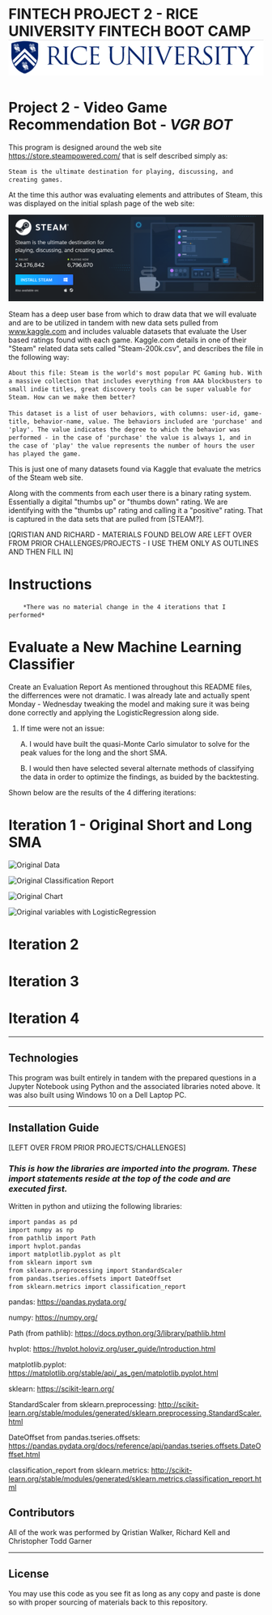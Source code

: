 # FINTECH PROJECT 2 - RICE UNIVERSITY FINTECH BOOT CAMP ![RICE](./Todd's%20project%20folder/images/Rice_logo_name.png)

# Project 2 - Video Game Recommendation Bot - *VGR BOT*

This program is designed around the web site https://store.steampowered.com/ that is self described simply as:

    Steam is the ultimate destination for playing, discussing, and creating games.


At the time this author was evaluating elements and attributes of Steam, this was displayed on the initial splash page of the web site:

![Steam](./Todd's%20project%20folder/images/Steam_splash_page.png)

Steam has a deep user base from which to draw data that we will evaluate and are to be utilized in tandem with new data sets pulled from www.kaggle.com and includes valuable datasets that evaluate the User based ratings found with each game.  Kaggle.com details in one of their "Steam" related data sets called "Steam-200k.csv", and describes the file in the following way:

    About this file: Steam is the world's most popular PC Gaming hub. With a massive collection that includes everything from AAA blockbusters to small indie titles, great discovery tools can be super valuable for Steam. How can we make them better?

    This dataset is a list of user behaviors, with columns: user-id, game-title, behavior-name, value. The behaviors included are 'purchase' and 'play'. The value indicates the degree to which the behavior was performed - in the case of 'purchase' the value is always 1, and in the case of 'play' the value represents the number of hours the user has played the game.

This is just one of many datasets found via Kaggle that evaluate the metrics of the Steam web site.  

Along with the comments from each user there is a binary rating system.  Essentially a digital "thumbs up" or "thumbs down" rating.  We are identifying with the "thumbs up" rating and calling it a "positive" rating.  That is captured in the data sets that are pulled from [STEAM?].

[QRISTIAN AND RICHARD - MATERIALS FOUND BELOW ARE LEFT OVER FROM PRIOR CHALLENGES/PROJECTS - I USE THEM ONLY AS OUTLINES AND THEN FILL IN]


# Instructions
        *There was no material change in the 4 iterations that I performed*

# Evaluate a New Machine Learning Classifier

Create an Evaluation Report
As mentioned throughout this README files, the differrences were not dramatic.  I was already late and actually spent Monday - Wednesday tweaking the model and making sure it was being done correctly and applying the LogisticRegression along side.  

1. If time were not an issue:

    A. I would have built the quasi-Monte Carlo simulator to solve for the peak values for the long and the short SMA.  

    B. I would then have selected several alternate methods of classifying the data in order to optimize the findings, as buided by the backtesting.  

Shown below are the results of the 4 differing iterations:

# Iteration 1 - Original Short and Long SMA

![Original Data](images/Original_ShortSMA_LongSMA%20-%20first%20before%20all.png)

![Original Classification Report](/images/Original_shortSma)

![Original Chart]()

![Original variables with LogisticRegression]()

# Iteration 2

# Iteration 3

# Iteration 4



---

## Technologies
This program was built entirely in tandem with the prepared questions in a Jupyter Notebook using Python and the associated libraries noted above.  It was also built using Windows 10 on a Dell Laptop PC.  


---

## Installation Guide

[LEFT OVER FROM PRIOR PROJECTS/CHALLENGES]

### *This is how the libraries are imported into the program.  These import statements reside at the top of the code and are executed first.*

Written in python and utiizing the following libraries:

    import pandas as pd
    import numpy as np
    from pathlib import Path
    import hvplot.pandas
    import matplotlib.pyplot as plt
    from sklearn import svm
    from sklearn.preprocessing import StandardScaler
    from pandas.tseries.offsets import DateOffset
    from sklearn.metrics import classification_report 

pandas: https://pandas.pydata.org/

numpy: https://numpy.org/

Path (from pathlib): https://docs.python.org/3/library/pathlib.html

hvplot: https://hvplot.holoviz.org/user_guide/Introduction.html

matplotlib.pyplot: https://matplotlib.org/stable/api/_as_gen/matplotlib.pyplot.html

sklearn: https://scikit-learn.org/

StandardScaler from sklearn.preprocessing: http://scikit-learn.org/stable/modules/generated/sklearn.preprocessing.StandardScaler.html

DateOffset from pandas.tseries.offsets: https://pandas.pydata.org/docs/reference/api/pandas.tseries.offsets.DateOffset.html

classification_report from sklearn.metrics: http://scikit-learn.org/stable/modules/generated/sklearn.metrics.classification_report.html



## Contributors

All of the work was performed by Qristian Walker, Richard Kell and Christopher Todd Garner

---

## License

You may use this code as you see fit as long as any copy and paste is done so with proper sourcing of materials back to this repository.                                      
